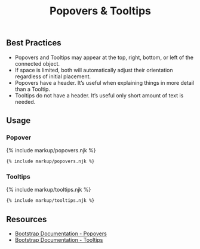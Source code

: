 ﻿---
title: Popovers & Tooltips
summary: Popovers & Tooltips provide additional context to users about a connected item.
tags: components
layout: guide
eleventyNavigation:
  key: Popovers & Tooltips
  parent: Components
  order: 240
  excerpt: Popovers & Tooltips provide additional context to users about a connected item.
  img: /img/illustrations/illus-popovers-tooltips.svg
---

## Best Practices

- Popovers and Tooltips may appear at the top, right, bottom, or left of the connected object.
- If space is limited, both will automatically adjust their orientation regardless of initial placement.
- Popovers have a header. It’s useful when explaining things in more detail than a Tooltip.
- Tooltips do not have a header. It’s useful only short amount of text is needed.

## Usage

### Popover

{% include markup/popovers.njk %}

``` html
{% include markup/popovers.njk %}
```

### Tooltips

{% include markup/tooltips.njk %}

``` html
{% include markup/tooltips.njk %}
```

## Resources

* <a href="https://getbootstrap.com/docs/5.1/components/popovers/" target="_blank">Bootstrap Documentation - Popovers</a>
* <a href="https://getbootstrap.com/docs/5.1/components/tooltips/" target="_blank">Bootstrap Documentation - Tooltips</a>
